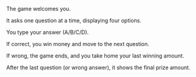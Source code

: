 The game welcomes you.

It asks one question at a time, displaying four options.

You type your answer (A/B/C/D).

If correct, you win money and move to the next question.

If wrong, the game ends, and you take home your last winning amount.

After the last question (or wrong answer), it shows the final prize amount.
